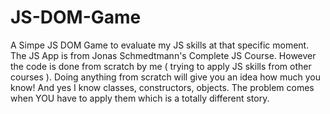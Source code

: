 # JS-DOM-Game
A Simpe JS DOM Game to evaluate my JS skills at that specific moment. The JS App is from Jonas Schmedtmann's Complete JS Course. 
However the code is done from scratch by me ( trying to apply JS skills from other courses ). Doing anything from scratch will 
give you an idea how much you know! And yes I know classes, constructors, objects. The problem comes when YOU have to apply them
which is a totally different story.
